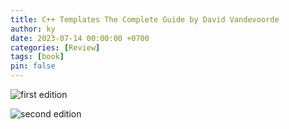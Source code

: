 ```yaml
---
title: C++ Templates The Complete Guide by David Vandevoorde
author: ky
date: 2023-07-14 00:00:00 +0700
categories: [Review]
tags: [book]
pin: false
---
```


![first edition](https://m.media-amazon.com/images/I/51SY8H6pf9L._SX361_BO1,204,203,200_.jpg)

![second edition](https://m.media-amazon.com/images/I/51M+lNcWqzL._SX258_BO1,204,203,200_.jpg)
